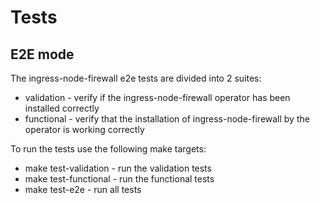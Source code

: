 # Tests

## E2E mode

The ingress-node-firewall e2e tests are divided into 2 suites:
- validation - verify if the ingress-node-firewall operator has been installed correctly
- functional - verify that the installation of ingress-node-firewall by the operator is working correctly

To run the tests use the following make targets:
- make test-validation - run the validation tests
- make test-functional - run the functional tests
- make test-e2e - run all tests
